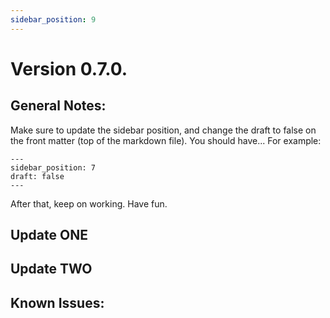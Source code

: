 ```yaml
---
sidebar_position: 9
---
```


# Version 0.7.0. 

## General Notes:

Make sure to update the sidebar position, and change the draft to false on the front matter (top of the markdown file). You should have... For example:

```
---
sidebar_position: 7
draft: false
---
```

After that, keep on working. Have fun.

## Update ONE

## Update TWO

## Known Issues:
